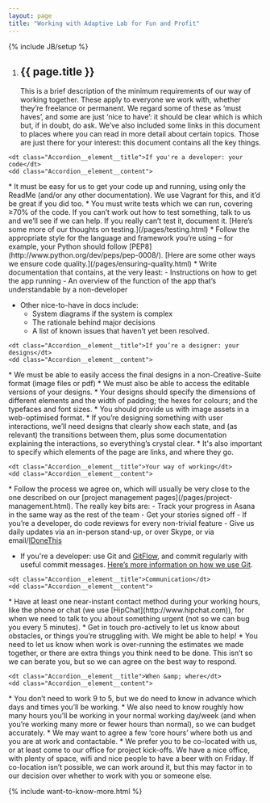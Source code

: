 ```yaml
---
layout: page
title: "Working with Adaptive Lab for Fun and Profit"
---
```

{% include JB/setup %}

<ol class="Ordered-list--wide">
    <li>
        <div class="Ordered-list--context">
            <div>
                <h2 class="List-item__heading">{{ page.title }}</h2>
<div class="List-item__body" markdown="1">
This is a brief description of the minimum requirements of our way of working together. These apply to everyone we work with, whether they’re freelance or permanent. We regard some of these as ‘must haves’, and some are just ‘nice to have’: it should be clear which is which but, if in doubt, do ask. We’ve also included some links in this document to places where you can read in more detail about certain topics. Those are just there for your interest: this document contains all the key things.
</div>
            </div>
        </div>
    </li>
</ol>

<dl class="Accordion--top">

    <dt class="Accordion__element__title">If you're a developer: your code</dt>
    <dd class="Accordion__element__content">
<div markdown="1">
* It must be easy for us to get your code up and running, using only the ReadMe (and/or any other documentation). We use Vagrant for this, and it’d be great if you did too.
* You must write tests which we can run, covering ≥70% of the code. If you can’t work out how to test something, talk to us and we’ll see if we can help. If you really can’t test it, document it. [Here’s some more of our thoughts on testing.](/pages/testing.html)
* Follow the appropriate style for the language and framework you’re using – for example, your Python should follow [PEP8](http://www.python.org/dev/peps/pep-0008/). [Here are some other ways we ensure code quality.](/pages/ensuring-quality.html)
* Write documentation that contains, at the very least:
    - Instructions on how to get the app running
    - An overview of the function of the app that’s understandable by a non-developer

* Other nice-to-have in docs include:
    - System diagrams if the system is complex
    - The rationale behind major decisions
    - A list of known issues that haven’t yet been resolved.
</div>
    </dd>

    <dt class="Accordion__element__title">If you’re a designer: your designs</dt>
    <dd class="Accordion__element__content">
<div markdown="1">
* We must be able to easily access the final designs in a non-Creative-Suite format (image files or pdf)
* We must also be able to access the editable versions of your designs.
* Your designs should specify the dimensions of different elements and the width of padding; the hexes for colours; and the typefaces and font sizes.
* You should provide us with image assets in a web-optimised format.
* If you’re designing something with user interactions, we’ll need designs that clearly show each state, and (as relevant) the transitions between them, plus some documentation explaining the interactions, so everything’s crystal clear.
* It's also important to specify which elements of the page are links, and where they go.
</div>
    </dd>

    <dt class="Accordion__element__title">Your way of working</dt>
    <dd class="Accordion__element__content">
<div markdown="1">
* Follow the process we agree on, which will usually be very close to the one described on our [project management pages](/pages/project-management.html). The really key bits are:
    - Track your progress in Asana in the same way as the rest of the team
    - Get your stories signed off
    - If you’re a developer, do code reviews for every non-trivial feature
    - Give us daily updates via an in-person stand-up, or over Skype, or via email/<a href="https://idonethis.com">IDoneThis</a>

* If you're a developer: use Git and [GitFlow](http://jeffkreeftmeijer.com/2010/why-arent-you-using-git-flow/), and commit regularly with useful commit messages. [Here’s more information on how we use Git](/pages/using-git.html).
</div>
    </dd>

    <dt class="Accordion__element__title">Communication</dt>
    <dd class="Accordion__element__content">
<div markdown="1">
* Have at least one near-instant contact method during your working hours, like the phone or chat (we use [HipChat](http://www.hipchat.com)), for when we need to talk to you about something urgent (not so we can bug you every 5 minutes).
* Get in touch pro-actively to let us know about obstacles, or things you’re struggling with. We might be able to help!
* You need to let us know when work is over-running the estimates we made together, or there are extra things you think need to be done. This isn’t so we can berate you, but so we can agree on the best way  to respond.
</div>
    </dd>

    <dt class="Accordion__element__title">When &amp; where</dt>
    <dd class="Accordion__element__content">
<div markdown="1">
* You don’t need to work 9 to 5, but we do need to know in advance which days and times you’ll be working.
* We also need to know roughly how many hours you’ll be working in your normal working day/week (and when you’re working many more or fewer hours than normal), so we can budget accurately.
* We may want to agree a few ‘core hours’ where both us and you are at work and contactable.
* We prefer you to be co-located with us, or at least come to our office for project kick-offs. We have a nice office, with plenty of space, wifi and nice people to have a beer with on Friday. If co-location isn’t possible, we can work around it, but this may factor in to our decision over whether to work with you or someone else.
</div>
    </dd>
</dl>

{% include want-to-know-more.html %}